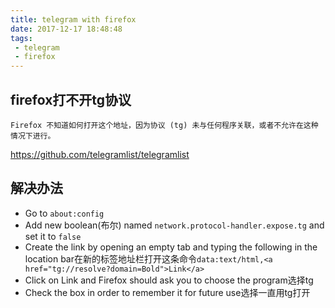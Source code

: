 ```yaml
---
title: telegram with firefox
date: 2017-12-17 18:48:48
tags: 
 - telegram
 - firefox
---
```


## firefox打不开tg协议

`Firefox 不知道如何打开这个地址，因为协议 (tg) 未与任何程序关联，或者不允许在这种情况下进行。`

<https://github.com/telegramlist/telegramlist>

## 解决办法

- Go to `about:config`
- Add new boolean(布尔) named `network.protocol-handler.expose.tg` and set it to `false`
- Create the link by opening an empty tab and typing the following in the location bar在新的标签地址栏打开这条命令`data:text/html,<a href="tg://resolve?domain=Bold">Link</a>`
- Click on Link and Firefox should ask you to choose the program选择tg
- Check the box in order to remember it for future use选择一直用tg打开

